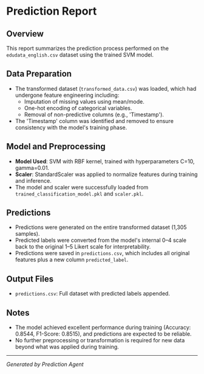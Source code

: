 # Prediction Report

## Overview
This report summarizes the prediction process performed on the `edudata_english.csv` dataset using the trained SVM model.

## Data Preparation
- The transformed dataset (`transformed_data.csv`) was loaded, which had undergone feature engineering including:
  - Imputation of missing values using mean/mode.
  - One-hot encoding of categorical variables.
  - Removal of non-predictive columns (e.g., 'Timestamp').
- The 'Timestamp' column was identified and removed to ensure consistency with the model's training phase.

## Model and Preprocessing
- **Model Used**: SVM with RBF kernel, trained with hyperparameters C=10, gamma=0.01.
- **Scaler**: StandardScaler was applied to normalize features during training and inference.
- The model and scaler were successfully loaded from `trained_classification_model.pkl` and `scaler.pkl`.

## Predictions
- Predictions were generated on the entire transformed dataset (1,305 samples).
- Predicted labels were converted from the model's internal 0–4 scale back to the original 1–5 Likert scale for interpretability.
- Predictions were saved in `predictions.csv`, which includes all original features plus a new column `predicted_label`.

## Output Files
- `predictions.csv`: Full dataset with predicted labels appended.

## Notes
- The model achieved excellent performance during training (Accuracy: 0.8544, F1-Score: 0.8515), and predictions are expected to be reliable.
- No further preprocessing or transformation is required for new data beyond what was applied during training.

---
*Generated by Prediction Agent*